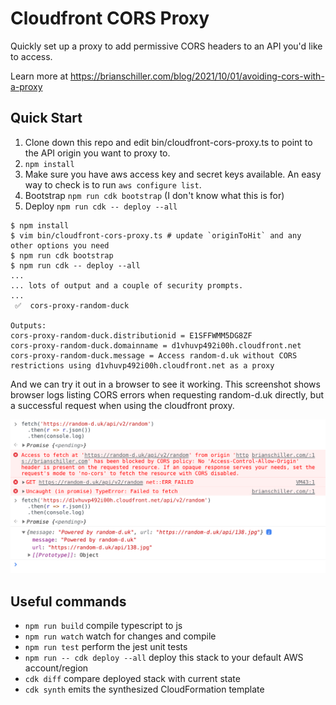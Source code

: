 # Cloudfront CORS Proxy

Quickly set up a proxy to add permissive CORS headers to an API you'd like to access.

Learn more at https://brianschiller.com/blog/2021/10/01/avoiding-cors-with-a-proxy

## Quick Start

1. Clone down this repo and edit bin/cloudfront-cors-proxy.ts to point to the API origin you want to proxy to.
2. `npm install`
3. Make sure you have aws access key and secret keys available. An easy way to check is to run `aws configure list`.
3. Bootstrap `npm run cdk bootstrap` (I don't know what this is for)
4. Deploy `npm run cdk -- deploy --all`

```
$ npm install
$ vim bin/cloudfront-cors-proxy.ts # update `originToHit` and any other options you need
$ npm run cdk bootstrap
$ npm run cdk -- deploy --all
...
... lots of output and a couple of security prompts.
...
 ✅  cors-proxy-random-duck

Outputs:
cors-proxy-random-duck.distributionid = E1SFFWMM5DG8ZF
cors-proxy-random-duck.domainname = d1vhuvp492i00h.cloudfront.net
cors-proxy-random-duck.message = Access random-d.uk without CORS restrictions using d1vhuvp492i00h.cloudfront.net as a proxy
```

And we can try it out in a browser to see it working. This screenshot shows browser logs listing CORS errors when requesting random-d.uk directly, but a successful request when using the cloudfront proxy.

![](cloudfront-cors-duck-proxy.png)

## Useful commands

 * `npm run build`   compile typescript to js
 * `npm run watch`   watch for changes and compile
 * `npm run test`    perform the jest unit tests
 * `npm run -- cdk deploy --all`      deploy this stack to your default AWS account/region
 * `cdk diff`        compare deployed stack with current state
 * `cdk synth`       emits the synthesized CloudFormation template
